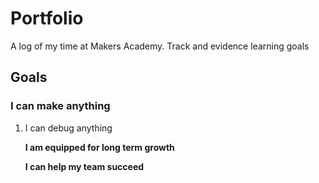 # Portfolio

A log of my time at Makers Academy. Track and evidence learning goals

## Goals

### I can make anything

1. I can debug anything

   **I am equipped for long term growth**

   **I can help my team succeed**


